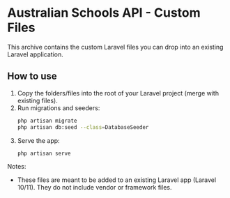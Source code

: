 # Australian Schools API - Custom Files

This archive contains the custom Laravel files you can drop into an existing Laravel application.

## How to use

1. Copy the folders/files into the root of your Laravel project (merge with existing files).
2. Run migrations and seeders:
   ```bash
   php artisan migrate
   php artisan db:seed --class=DatabaseSeeder
   ```
3. Serve the app:
   ```bash
   php artisan serve
   ```

Notes:
- These files are meant to be added to an existing Laravel app (Laravel 10/11). They do not include vendor or framework files.
